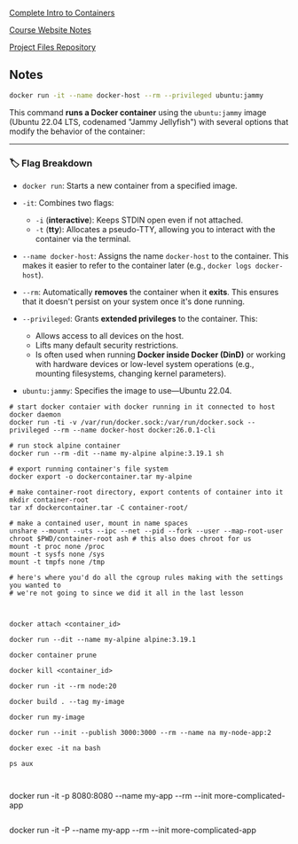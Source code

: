 [Complete Intro to Containers](https://frontendmasters.com/courses/complete-intro-containers-v2)

[Course Website Notes](https://containers-v2.holt.courses/)

[Project Files Repository](https://github.com/btholt/project-files-for-complete-intro-to-containers-v2)

## Notes


```bash
docker run -it --name docker-host --rm --privileged ubuntu:jammy
```

This command **runs a Docker container** using the `ubuntu:jammy` image (Ubuntu 22.04 LTS, codenamed "Jammy Jellyfish") with several options that modify the behavior of the container:

---

### 🏷️ **Flag Breakdown**

- `docker run`: Starts a new container from a specified image.

- `-it`: Combines two flags:
  - `-i` (**interactive**): Keeps STDIN open even if not attached.
  - `-t` (**tty**): Allocates a pseudo-TTY, allowing you to interact with the container via the terminal.

- `--name docker-host`: Assigns the name `docker-host` to the container. This makes it easier to refer to the container later (e.g., `docker logs docker-host`).

- `--rm`: Automatically **removes** the container when it **exits**. This ensures that it doesn't persist on your system once it's done running.

- `--privileged`: Grants **extended privileges** to the container. This:
  - Allows access to all devices on the host.
  - Lifts many default security restrictions.
  - Is often used when running **Docker inside Docker (DinD)** or working with hardware devices or low-level system operations (e.g., mounting filesystems, changing kernel parameters).

- `ubuntu:jammy`: Specifies the image to use—Ubuntu 22.04.




```
# start docker contaier with docker running in it connected to host docker daemon
docker run -ti -v /var/run/docker.sock:/var/run/docker.sock --privileged --rm --name docker-host docker:26.0.1-cli

# run stock alpine container
docker run --rm -dit --name my-alpine alpine:3.19.1 sh

# export running container's file system
docker export -o dockercontainer.tar my-alpine

# make container-root directory, export contents of container into it
mkdir container-root
tar xf dockercontainer.tar -C container-root/

# make a contained user, mount in name spaces
unshare --mount --uts --ipc --net --pid --fork --user --map-root-user chroot $PWD/container-root ash # this also does chroot for us
mount -t proc none /proc
mount -t sysfs none /sys
mount -t tmpfs none /tmp

# here's where you'd do all the cgroup rules making with the settings you wanted to
# we're not going to since we did it all in the last lesson



```



```
docker attach <container_id>
```

```
docker run --dit --name my-alpine alpine:3.19.1 
```

```
docker container prune
```

```
docker kill <container_id>
```


```
docker run -it --rm node:20
```



```
docker build . --tag my-image
```

```
docker run my-image
```

```
docker run --init --publish 3000:3000 --rm --name na my-node-app:2
```

```
docker exec -it na bash
```

```
ps aux
```

```


```
docker run -it -p 8080:8080 --name my-app --rm --init more-complicated-app 
<!-- this command starts a new container for the more-complicated-app application 
explaining all the flags used:
- `-it`: Runs the container in interactive mode with a TTY.
- `-p 8080:8080`: Maps port 8080 of the host to port 8080 of the container.
- `--name my-app`: Names the container "my-app".
- `--rm`: Automatically removes the container when it exits.
- `--init`: Uses an init system to manage processes inside the container.
- `more-complicated-app`: The name of the image to run.
- `--name my-app`: Names the container "my-app".
- `--rm`: Automatically removes the container when it exits.
-->
```

```
docker run -it -P --name my-app --rm --init more-complicated-app 
<!-- you use -P when you want to publish all exposed ports to random ports on the host -->